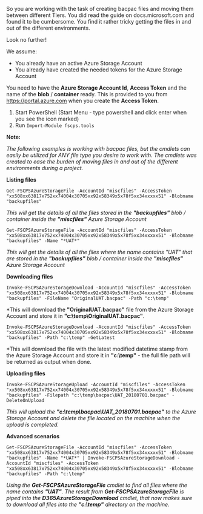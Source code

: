 So you are working with the task of creating bacpac files and moving them between different Tiers. You did read the guide on docs.microsoft.com and found it to be cumbersome. You find it rather tricky getting the files in and out of the different environments.

Look no further!

We assume:
* You already have an active Azure Storage Account
* You already have created the needed tokens for the Azure Storage Account

You need to have the **Azure Storage Account Id**, **Access Token** and the name of the **blob** / **container** ready. This is provided to you from https://portal.azure.com when you create the **Access Token**.

1. Start PowerShell (Start Menu - type powershell and click enter when you see the icon marked)
2. Run `Import-Module fscps.tools`

**Note:**

*The following examples is working with bacpac files, but the cmdlets can easily be utilized for ANY file type you desire to work with. The cmdlets was created to ease the burden of moving files in and out of the different environments during a project.*

**Listing files**
```
Get-FSCPSAzureStorageFile -AccountId "miscfiles" -AccessToken "xx508xx63817x752xx74004x30705xx92x58349x5x78f5xx34xxxxx51" -Blobname "backupfiles"
```
*This will get the details of all the files stored in the **"backupfiles"** blob / container inside the **"miscfiles"** Azure Storage Account*

```
Get-FSCPSAzureStorageFile -AccountId "miscfiles" -AccessToken "xx508xx63817x752xx74004x30705xx92x58349x5x78f5xx34xxxxx51" -Blobname "backupfiles" -Name "*UAT*"
```
*This will get the details of all the files where the name contains "UAT" that are stored in the **"backupfiles"** blob / container inside the **"miscfiles"** Azure Storage Account*

**Downloading files**
```
Invoke-FSCPSAzureStorageDownload -AccountId "miscfiles" -AccessToken "xx508xx63817x752xx74004x30705xx92x58349x5x78f5xx34xxxxx51" -Blobname "backupfiles" -FileName "OriginalUAT.bacpac" -Path "c:\temp" 
```
*This will download the **"OriginalUAT.bacpac"** file from the Azure Storage Account and store it in **"c:\temp\OriginalUAT.bacpac"**.

```
Invoke-FSCPSAzureStorageDownload -AccountId "miscfiles" -AccessToken "xx508xx63817x752xx74004x30705xx92x58349x5x78f5xx34xxxxx51" -Blobname "backupfiles" -Path "c:\temp" -GetLatest
```
*This will download the file with the latest modified datetime stamp from the Azure Storage Account and store it in **"c:\temp"** - the full file path will be returned as output when done.

**Uploading files**

```
Invoke-FSCPSAzureStorageUpload -AccountId "miscfiles" -AccessToken "xx508xx63817x752xx74004x30705xx92x58349x5x78f5xx34xxxxx51" -Blobname "backupfiles" -Filepath "c:\temp\bacpac\UAT_20180701.bacpac" -DeleteOnUpload
```
*This will upload the **"c:\temp\bacpac\UAT_20180701.bacpac"** to the Azure Storage Account and delete the file located on the machine when the upload is completed.*

**Advanced scenarios**

```
Get-FSCPSAzureStorageFile -AccountId "miscfiles" -AccessToken "xx508xx63817x752xx74004x30705xx92x58349x5x78f5xx34xxxxx51" -Blobname "backupfiles" -Name "*UAT*" | Invoke-FSCPSAzureStorageDownload -AccountId "miscfiles" -AccessToken "xx508xx63817x752xx74004x30705xx92x58349x5x78f5xx34xxxxx51" -Blobname "backupfiles" -Path "c:\temp"
```
*Using the **Get-FSCPSAzureStorageFile** cmdlet to find all files where the name contains **"*UAT*"**. The result from **Get-FSCPSAzureStorageFile** is piped into the **D365AzureStorageDownload** cmdlet, that now makes sure to download all files into the **"c:\temp"** directory on the machine.*